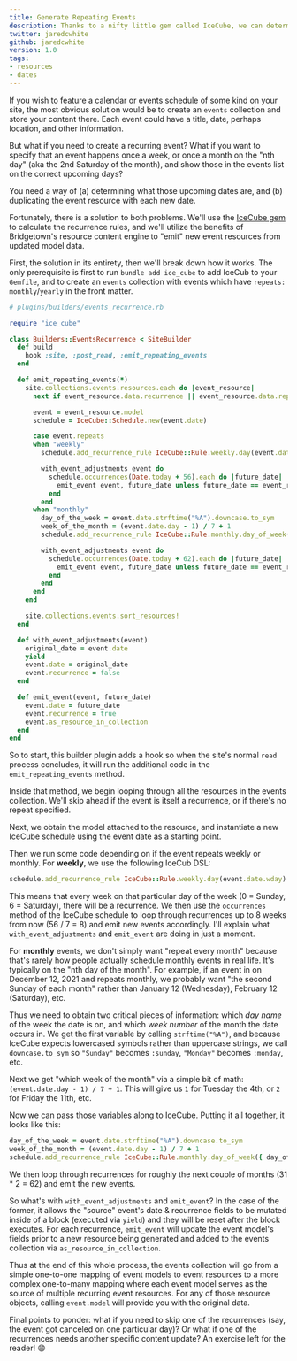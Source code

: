 ```yaml
---
title: Generate Repeating Events
description: Thanks to a nifty little gem called IceCube, we can determine recurring schedules for events and generate repeating content.
twitter: jaredcwhite
github: jaredcwhite
version: 1.0
tags:
- resources
- dates
---
```


If you wish to feature a calendar or events schedule of some kind on your site, the most obvious solution would be to create an `events` collection and store your content there. Each event could have a title, date, perhaps location, and other information.

But what if you need to create a recurring event? What if you want to specify that an event happens once a week, or once a month on the "nth day" (aka the 2nd Saturday of the month), and show those in the events list on the correct upcoming days?

You need a way of (a) determining what those upcoming dates are, and (b) duplicating the event resource with each new date.

Fortunately, there is a solution to both problems. We'll use the [IceCube gem](http://seejohncode.com/ice_cube/) to calculate the recurrence rules, and we'll utilize the benefits of Bridgetown's resource content engine to "emit" new event resources from updated model data.

First, the solution in its entirety, then we'll break down how it works. The only prerequisite is first to run `bundle add ice_cube` to add IceCub to your `Gemfile`, and to create an `events` collection with events which have `repeats: monthly`/`yearly` in the front matter.

```ruby
# plugins/builders/events_recurrence.rb

require "ice_cube"

class Builders::EventsRecurrence < SiteBuilder
  def build
    hook :site, :post_read, :emit_repeating_events
  end

  def emit_repeating_events(*)
    site.collections.events.resources.each do |event_resource|
      next if event_resource.data.recurrence || event_resource.data.repeats.nil?

      event = event_resource.model
      schedule = IceCube::Schedule.new(event.date)

      case event.repeats
      when "weekly"
        schedule.add_recurrence_rule IceCube::Rule.weekly.day(event.date.wday)

        with_event_adjustments event do
          schedule.occurrences(Date.today + 56).each do |future_date|
            emit_event event, future_date unless future_date == event_resource.date
          end
        end
      when "monthly"
        day_of_the_week = event.date.strftime("%A").downcase.to_sym
        week_of_the_month = (event.date.day - 1) / 7 + 1
        schedule.add_recurrence_rule IceCube::Rule.monthly.day_of_week({ day_of_the_week => [week_of_the_month] })

        with_event_adjustments event do
          schedule.occurrences(Date.today + 62).each do |future_date|
            emit_event event, future_date unless future_date == event_resource.date
          end
        end
      end
    end

    site.collections.events.sort_resources!
  end

  def with_event_adjustments(event)
    original_date = event.date
    yield
    event.date = original_date
    event.recurrence = false
  end

  def emit_event(event, future_date)
    event.date = future_date
    event.recurrence = true
    event.as_resource_in_collection
  end
end
```

So to start, this builder plugin adds a hook so when the site's normal `read` process concludes, it will run the additional code in the `emit_repeating_events` method.

Inside that method, we begin looping through all the resources in the events collection. We'll skip ahead if the event is itself a recurrence, or if there's no repeat specified.

Next, we obtain the model attached to the resource, and instantiate a new IceCube schedule using the event date as a starting point.

Then we run some code depending on if the event repeats weekly or monthly. For **weekly**, we use the following IceCub DSL:

```ruby
schedule.add_recurrence_rule IceCube::Rule.weekly.day(event.date.wday)
```

This means that every week on that particular day of the week (0 = Sunday, 6 = Saturday), there will be a recurrence. We then use the `occurrences` method of the IceCube schedule to loop through recurrences up to 8 weeks from now (56  / 7 = 8) and emit new events accordingly.  I'll explain what `with_event_adjustments` and `emit_event` are doing in just a moment.

For **monthly** events, we don't simply want "repeat every month" because that's rarely how people actually schedule monthly events in real life. It's typically on the "nth day of the month". For example, if an event in on December 12, 2021 and repeats monthly, we probably want "the second Sunday of each month" rather than January 12 (Wednesday), February 12 (Saturday), etc.

Thus we need to obtain two critical pieces of information: which _day name_ of the week the date is on, and which _week number_ of the month the date occurs in. We get the first variable by calling `strftime("%A")`, and because IceCube expects lowercased symbols rather than uppercase strings, we call `downcase.to_sym` so `"Sunday"` becomes `:sunday`, `"Monday"` becomes `:monday`, etc.

Next we get "which week of the month" via a simple bit of math: `(event.date.day - 1) / 7 + 1`. This will give us `1` for Tuesday the 4th, or `2` for Friday the 11th, etc.

Now we can pass those variables along to IceCube. Putting it all together, it looks like this:

```ruby
day_of_the_week = event.date.strftime("%A").downcase.to_sym
week_of_the_month = (event.date.day - 1) / 7 + 1
schedule.add_recurrence_rule IceCube::Rule.monthly.day_of_week({ day_of_the_week => [week_of_the_month] })
```

We then loop through recurrences for roughly the next couple of months (31 * 2 = 62) and emit the new events.

So what's with `with_event_adjustments` and `emit_event`? In the case of the former, it allows the "source" event's date & recurrence fields to be mutated inside of a block (executed via `yield`) and they will be reset after the block executes. For each recurrence, `emit_event` will update the event model's fields prior to a new resource being generated and added to the events collection via `as_resource_in_collection`.

Thus at the end of this whole process, the events collection will go from a simple one-to-one mapping of event models to event resources to a more complex one-to-many mapping where each event model serves as the source of multiple recurring event resources. For any of those resource objects, calling `event.model` will provide you with the original data.

Final points to ponder: what if you need to skip one of the recurrences (say, the event got canceled on one particular day)? Or what if one of the recurrences needs another specific content update? An exercise left for the reader! 😄